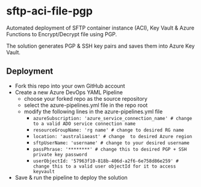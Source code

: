 # sftp-aci-file-pgp

Automated deployment of SFTP container instance (ACI), Key Vault & Azure Functions to Encrypt/Decrypt file using PGP.

The solution generates PGP & SSH key pairs and saves them into Azure Key Vault.

## Deployment
- Fork this repo into your own GitHub account
- Create a new Azure DevOps YAML Pipeline
  - choose your forked repo as the source repository
  - select the azure-pipelines.yml file in the repo root
  - modify the following lines in the azure-pipelines.yml file
    - `azureSubscription: 'azure_service_connection_name' # change to a valid ADO service connection name`
    - `resourceGroupName: 'rg name' # change to desired RG name`
    - `location: 'australiaeast' # change  to desired Azure region`
    - `sftpUserName: 'username' # change to your desired username`
    - `passPhrase: '********' # change this to desired PGP + SSH private key password`
    - `userObjectId: '57963f10-818b-406d-a2f6-6e758d86e259' # change this to a valid user objectId for it to access keyvault`
- Save & run the pipeline to deploy the solution
   